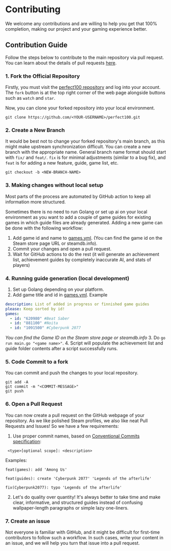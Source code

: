 # Contributing

We welcome any contributions and are willing to help you get that 100% completion, making our project and your gaming experience better.

## Contribution Guide

Follow the steps below to contribute to the main repository via pull request. You can learn about the details of pull requests [here](https://docs.github.com/en/pull-requests/collaborating-with-pull-requests/proposing-changes-to-your-work-with-pull-requests/about-pull-requests).

### 1. Fork the Official Repository

Firstly, you must visit the [perfect100 repository](https://github.com/lukojy3d/perfect100.git) and log into your account. The `fork` button is at the top right corner of the web page alongside buttons such as `watch` and `star`.

Now, you can clone your forked repository into your local environment.

```shell
git clone https://github.com/<YOUR-USERNAME>/perfect100.git
```

### 2. Create a New Branch

It would be best not to change your forked repository's main branch, as this might make upstream synchronization difficult. You can create a new branch with the appropriate name. General branch name format should start with `fix/` and `feat/`. `fix` is for minimal adjustments (similar to a bug fix), and `feat` is for adding a new feature, guide, game list, etc.

```shell
git checkout -b <NEW-BRANCH-NAME>
```

### 3. Making changes without local setup

Most parts of the process are automated by GitHub action to keep all information more structured.

Sometimes there is no need to run Golang or set up ai on your local environment as you want to add a couple of game guides for existing games in which guide files are already generated. Adding a new game can be done with the following workflow:

1. Add game id and name to [games.yml](/games.yml). (You can find the game id on the Steam store page URL or steamdb.info).
2. Commit your changes and open a pull request.
3. Wait for GitHub actions to do the rest (it will generate an achievement list, achievement guides by completely inaccurate AI, and stats of players)

### 4. Running guide generation (local development)

1. Set up Golang depending on your platform.
2. Add game title and id in [games.yml](/games.yml). Example

```yaml
description: List of added in progress or finnished game guides
please: Keep sorted by id!
games:
  - id: "620980" #Beat Saber
  - id: "881100" #Noita
  - id: "1091500" #Cyberpunk 2077
```

_You can find the Game ID on the Steam store page or steamdb.info_ 3. Do `go run main.go "<game name>"`. 4. Script will populate the achievement list and guide folder contents after a script successfully runs.

### 5. Code Commit to a fork

You can commit and push the changes to your local repository.

```shell
git add -A
git commit -m "<COMMIT-MESSAGE>"
git push
```

### 6. Open a Pull Request

You can now create a pull request on the GitHub webpage of your repository. As we like polished Steam profiles, we also like neat Pull Requests and Issues! So we have a few requirements:

1. Use proper commit names, based on [Conventional Commits specification](https://www.conventionalcommits.org):

```
 <type>[optional scope]: <description>
```

Examples:

`feat(games): add 'Among Us'`

`feat(guides): create 'Cyberpunk 2077' 'Legends of the afterlife'`

`fix(Cyberpunk2077): typo 'Legends of the afterlife'`

2. Let's do quality over quantity! It's always better to take time and make clear, informative, and structured guides instead of confusing wallpaper-length paragraphs or simple lazy one-liners.

### 7. Create an issue

Not everyone is familiar with GitHub, and it might be difficult for first-time contributors to follow such a workflow. In such cases, write your content in an issue, and we will help you turn that issue into a pull request.
